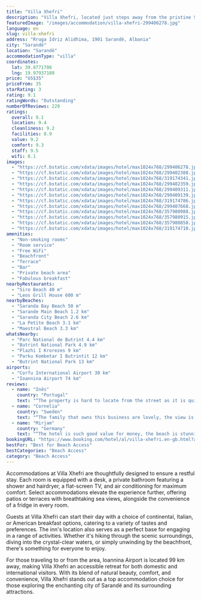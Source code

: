 ```yaml
---
title: "Villa Xhefri"
description: "Villa Xhefri, located just steps away from the pristine Saranda Bay Beach, emerges as a prime choice for travelers seeking both comfort and convenience in Sarandë."
featuredImage: "/images/accommodation/villa-xhefri-299406278.jpg"
language: en
slug: villa-xhefri
address: "Rruga Idriz Alidhima, 1901 Sarandë, Albania"
city: "Sarandë"
location: "Sarandë"
accommodationType: "villa"
coordinates:
  lat: 39.8771708
  lng: 19.97937108
price: "US$35"
priceFrom: 35
starRating: 3
rating: 9.1
ratingWords: "Outstanding"
numberOfReviews: 229
ratings:
  overall: 9.1
  location: 9.4
  cleanliness: 9.2
  facilities: 8.9
  value: 9.2
  comfort: 9.3
  staff: 9.5
  wifi: 8.1
images:
  - "https://cf.bstatic.com/xdata/images/hotel/max1024x768/299406278.jpg?k=81da2e9b009a5f5c2c139596542dcc6693f323eeaa24af6516f3df8dcc40a0fd&o=&hp=1"
  - "https://cf.bstatic.com/xdata/images/hotel/max1024x768/299402388.jpg?k=12d41edb540a8bf40dfd27200c782e86f8dbb5a6bd7067b54f22d323d232092c&o=&hp=1"
  - "https://cf.bstatic.com/xdata/images/hotel/max1024x768/319174341.jpg?k=4cfcd7b376136da3e121eda75db7ed23ab07f7821c991aca3994e6831be8cfbf&o=&hp=1"
  - "https://cf.bstatic.com/xdata/images/hotel/max1024x768/299402359.jpg?k=da9ee2ebf17da90328a9b8bccf40654d5256e390e0552425673218eacbb14958&o=&hp=1"
  - "https://cf.bstatic.com/xdata/images/hotel/max1024x768/299409311.jpg?k=bce6fd5597f9eae21e9893daea5a17cf3c6102640b5d74424558ae6127f6f5bf&o=&hp=1"
  - "https://cf.bstatic.com/xdata/images/hotel/max1024x768/299409139.jpg?k=519c4bd5cb0ce08688d65243c627f59ae85720148b3f8557fcf9898a5704a9e0&o=&hp=1"
  - "https://cf.bstatic.com/xdata/images/hotel/max1024x768/319174786.jpg?k=3321831cf0bced70bc60d27c921338fce119e6cbbe1f09f1214d592379e8c95a&o=&hp=1"
  - "https://cf.bstatic.com/xdata/images/hotel/max1024x768/299407668.jpg?k=d2089d020346cf13e827922420ff1aad8032e94e612a960c0cad6b7d2c935b65&o=&hp=1"
  - "https://cf.bstatic.com/xdata/images/hotel/max1024x768/357980988.jpg?k=f0b3947767ed5f093de04962f25473141ecb4889349114b201005758c93d8aa2&o=&hp=1"
  - "https://cf.bstatic.com/xdata/images/hotel/max1024x768/357980915.jpg?k=a5e470832406362870681f3bd1ca67eded66273d3242d087d54e59fe422e907b&o=&hp=1"
  - "https://cf.bstatic.com/xdata/images/hotel/max1024x768/357980858.jpg?k=71f69861390c7029d86cb61af1679c13092e0c29a0b7ba2158314a05c9e3cc90&o=&hp=1"
  - "https://cf.bstatic.com/xdata/images/hotel/max1024x768/319174710.jpg?k=e35a79659ae4f613751783af91869da761716da53b2a1584a15feaa99a78aada&o=&hp=1"
amenities:
  - "Non-smoking rooms"
  - "Room service"
  - "Free WiFi"
  - "Beachfront"
  - "Terrace"
  - "Bar"
  - "Private beach area"
  - "Fabulous breakfast"
nearbyRestaurants:
  - "Siro Beach 40 m"
  - "Leos Grill House 600 m"
nearbyBeaches:
  - "Saranda Bay Beach 50 m"
  - "Sarande Main Beach 1.2 km"
  - "Saranda City Beach 2.6 km"
  - "La Petite Beach 3.1 km"
  - "Maestral Beach 3.3 km"
whatsNearby:
  - "Parc National de Butrint 4.4 km"
  - "Butrint National Park 4.9 km"
  - "Plazhi I Krorezes 9 km"
  - "Parku Kombetar I Butrintit 12 km"
  - "Butrint National Park 13 km"
airports:
  - "Corfu International Airport 30 km"
  - "Ioannina Airport 74 km"
reviews:
  - name: "Inês"
    country: "Portugal"
    text: "“The property is hard to locate from the street as it is quite hidden, the access to the rooms is atypical as you do not have your regular reception area. However, it has the most stunning views and is extremely familiar and cozy. The breakfast is...”"
  - name: "Cornelia"
    country: "Sweden"
    text: "“The family that owns this business are lovely, the view is amazing.”"
  - name: "Mirjam"
    country: "Germany"
    text: "“The hotel is such good value for money, the beach is stunning, staff is lovely, the room was super clean and comfy.”"
bookingURL: "https://www.booking.com/hotel/al/villa-xhefri.en-gb.html?aid=8035640"
bestFor: "Best for Beach Access"
bestCategories: "Beach Access"
category: "Beach Access"
---
```


Accommodations at Villa Xhefri are thoughtfully designed to ensure a restful stay. Each room is equipped with a desk, a private bathroom featuring a shower and hairdryer, a flat-screen TV, and air conditioning for maximum comfort. Select accommodations elevate the experience further, offering patios or terraces with breathtaking sea views, alongside the convenience of a fridge in every room.

Guests at Villa Xhefri can start their day with a choice of continental, Italian, or American breakfast options, catering to a variety of tastes and preferences. The inn's location also serves as a perfect base for engaging in a range of activities. Whether it's hiking through the scenic surroundings, diving into the crystal-clear waters, or simply unwinding by the beachfront, there's something for everyone to enjoy.

For those traveling to or from the area, Ioannina Airport is located 99 km away, making Villa Xhefri an accessible retreat for both domestic and international visitors. With its blend of natural beauty, comfort, and convenience, Villa Xhefri stands out as a top accommodation choice for those exploring the enchanting city of Sarandë and its surrounding attractions.